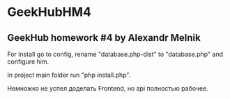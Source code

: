 # GeekHubHM4
GeekHub homework #4 by Alexandr Melnik
-----------------------------------
For install go to config, rename "database.php-dist" to "database.php" and configure him.

In project main folder run "php install.php".

Немножко не успел доделать Frontend, но api полностью рабочее.
